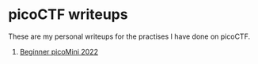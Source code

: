 # picoCTF writeups

These are my personal writeups for the practises I have done on picoCTF.

1. [Beginner picoMini 2022](https://github.com/DarrenPea/picoCTF_writeups/tree/main/beginner-picoMini-2022)